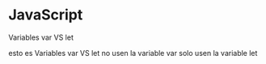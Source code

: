 # JavaScript
Variables var VS let

esto es Variables var VS let 
no usen la variable var 
solo usen la variable let
